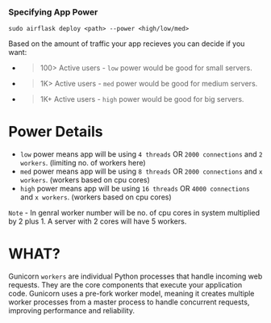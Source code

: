 ### Specifying App Power

```
sudo airflask deploy <path> --power <high/low/med>
```
Based on the amount of traffic your app recieves you can decide if you want:
- >100> Active users - `low` power would be good for small servers.
- >1K> Active users - `med` power would be good for medium servers.
- >1K+ Active users - `high` power would be good for big servers.


# Power Details
- `low` power means app will be using `4 threads` OR `2000 connections` and `2 workers`. (limiting no. of workers here)
- `med` power means app will be using `8 threads` OR `2000 connections` and `x workers`. (workers based on cpu cores)
- `high` power means app will be using `16 threads` OR `4000 connections` and `x workers`. (workers based on cpu cores)

`Note` - In genral worker number will be no. of cpu cores in system multiplied by 2 plus 1. A server with 2 cores will have 5 workers.

# WHAT?
Gunicorn `workers` are individual Python processes that handle incoming web requests. They are the core components that execute your application code. Gunicorn uses a pre-fork worker model, meaning it creates multiple worker processes from a master process to handle concurrent requests, improving performance and reliability. 


